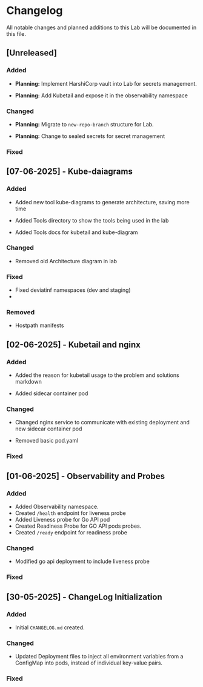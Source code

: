 # Changelog

All notable changes and planned additions to this Lab will be documented in this file.

## [Unreleased]

### Added
-   **Planning:** Implement HarshiCorp vault into Lab for secrets management.

-   **Planning:** Add Kubetail and expose it in the observability namespace
    

### Changed
-   **Planning:** Migrate to `new-repo-branch` structure for Lab.

-   **Planning:** Change to sealed secrets for secret management



### Fixed

## [07-06-2025] - Kube-daiagrams 

### Added
-  Added new tool kube-diagrams to generate architecture, saving more time 

-  Added Tools directory to show the tools being used in the lab

-  Added Tools docs for kubetail and kube-diagram

### Changed
-  Removed old Architecture diagram in lab
  
### Fixed
-  Fixed deviatinf namespaces (dev and staging)
-  

### Removed
-  Hostpath manifests

## [02-06-2025] - Kubetail and nginx

### Added
-  Added the reason for kubetail usage to the problem and solutions markdown

- Added sidecar container pod

### Changed
- Changed nginx service to communicate with existing deployment and new sidecar container pod

- Removed basic pod.yaml
  
### Fixed


## [01-06-2025] - Observability and Probes

### Added
-   Added Observability namespace.
-   Created `/health` endpoint for liveness probe
-   Added Liveness probe for Go API pod
-   Created Readiness Probe for GO API pods probes.
-   Created `/ready` endpoint for readiness probe

### Changed
-   Modified go api deployment to include liveness probe
  
  
### Fixed

## [30-05-2025] - ChangeLog Initialization

### Added
-   Initial `CHANGELOG.md` created.

### Changed
-   Updated Deployment files to inject all environment variables from a ConfigMap into pods, instead of individual key-value pairs.
  
### Fixed